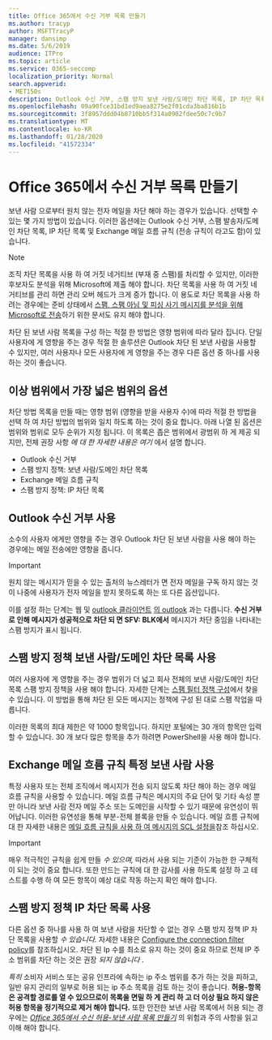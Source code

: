 ```yaml
---
title: Office 365에서 수신 거부 목록 만들기
ms.author: tracyp
author: MSFTTracyP
manager: dansimp
ms.date: 5/6/2019
audience: ITPro
ms.topic: article
ms.service: O365-seccomp
localization_priority: Normal
search.appverid:
- MET150s
description: Outlook 수신 거부, 스팸 방지 보낸 사람/도메인 차단 목록, IP 차단 목록 및 Exchange 메일 흐름 규칙 (전송 규칙)을 차단할 보낸 사람 목록 옵션에 포함 합니다.
ms.openlocfilehash: 09a90fce31bd1ed9aea8275e2f01cda3ba816b1b
ms.sourcegitcommit: 3f8957ddd04b8710bb5f314a0902fdee50c7c9b7
ms.translationtype: MT
ms.contentlocale: ko-KR
ms.lasthandoff: 01/28/2020
ms.locfileid: "41572334"
---
```

# <a name="create-block-sender-lists-in-office-365"></a>Office 365에서 수신 거부 목록 만들기

보낸 사람 으로부터 원치 않는 전자 메일을 차단 해야 하는 경우가 있습니다. 선택할 수 있는 몇 가지 방법이 있습니다. 이러한 옵션에는 Outlook 수신 거부, 스팸 발송자/도메인 차단 목록, IP 차단 목록 및 Exchange 메일 흐름 규칙 (전송 규칙이 라고도 함)이 있습니다.

> [!NOTE]
> 조직 차단 목록을 사용 하 여 거짓 네거티브 (부재 중 스팸)를 처리할 수 있지만, 이러한 후보자도 분석을 위해 Microsoft에 제출 해야 합니다. 차단 목록을 사용 하 여 거짓 네거티브를 관리 하면 관리 오버 헤드가 크게 증가 합니다. 이 용도로 차단 목록을 사용 하려는 경우에는 준비 상태에서 [스팸, 스팸 아님 및 피싱 사기 메시지를 분석을 위해 Microsoft로 전송](https://docs.microsoft.com/office365/SecurityCompliance/submit-spam-non-spam-and-phishing-scam-messages-to-microsoft-for-analysis)하기 위한 문서도 유지 해야 합니다.

차단 된 보낸 사람 목록을 구성 하는 적절 한 방법은 영향 범위에 따라 달라 집니다. 단일 사용자에 게 영향을 주는 경우 적절 한 솔루션은 Outlook 차단 된 보낸 사람을 사용할 수 있지만, 여러 사용자나 모든 사용자에 게 영향을 주는 경우 다른 옵션 중 하나를 사용 하는 것이 좋습니다.

## <a name="options-from-least-to-broadest-scope"></a>이상 범위에서 가장 넓은 범위의 옵션

차단 방법 목록을 만들 때는 영향 범위 (영향을 받을 사용자 수)에 따라 적절 한 방법을 선택 하 여 차단 방법의 범위와 일치 하도록 하는 것이 중요 합니다. 아래 나열 된 옵션은 범위와 범위로 모두 순위가 지정 됩니다. 이 목록은 좁은 범위에서 광범위 하 게 제공 되지만, 전체 권장 사항 *에 대 한 자세한 내용은 여기* 에서 설명 합니다.

- Outlook 수신 거부
- 스팸 방지 정책: 보낸 사람/도메인 차단 목록
- Exchange 메일 흐름 규칙
- 스팸 방지 정책: IP 차단 목록

## <a name="use-outlook-blocked-senders"></a>Outlook 수신 거부 사용

소수의 사용자 에게만 영향을 주는 경우 Outlook 차단 된 보낸 사람을 사용 해야 하는 경우에는 메일 전송에만 영향을 줍니다.

> [!IMPORTANT]
> 원치 않는 메시지가 믿을 수 있는 출처의 뉴스레터가 면 전자 메일을 구독 하지 않는 것이 나중에 사용자가 전자 메일을 받지 못하도록 하는 또 다른 옵션입니다.

이를 설정 하는 단계는 웹 및 [outlook 클라이언트](https://support.office.com/article/5ae3ea8e-cf41-4fa0-b02a-3b96e21de089) [의 outlook](https://support.office.com/article/48c9f6f7-2309-4f95-9a4d-de987e880e46) 과는 다릅니다. **수신 거부로 인해 메시지가 성공적으로 차단 되 면 SFV: BLK에서** 메시지가 차단 중임을 나타내는 스팸 방지가 표시 됩니다.

## <a name="use-anti-spam-policy-senderdomain-block-lists"></a>스팸 방지 정책 보낸 사람/도메인 차단 목록 사용

여러 사용자에 게 영향을 주는 경우 범위가 더 넓고 회사 전체의 보낸 사람/도메인 차단 목록 스팸 방지 정책을 사용 해야 합니다. 자세한 단계는 [스팸 필터 정책 구성](configure-your-spam-filter-policies.md)에서 찾을 수 있습니다. 이 방법을 통해 차단 된 모든 메시지는 정책에 구성 된 대로 스팸 작업을 따릅니다.

이러한 목록의 최대 제한은 약 1000 항목입니다. 하지만 포털에는 30 개의 항목만 입력할 수 있습니다. 30 개 보다 많은 항목을 추가 하려면 PowerShell을 사용 해야 합니다.

## <a name="use-exchange-mail-flow-rules-specific-senders"></a>Exchange 메일 흐름 규칙 특정 보낸 사람 사용

특정 사용자 또는 전체 조직에서 메시지가 전송 되지 않도록 차단 해야 하는 경우 메일 흐름 규칙을 사용할 수 있습니다. 메일 흐름 규칙은 메시지의 주요 단어 및 기타 속성 뿐만 아니라 보낸 사람 전자 메일 주소 또는 도메인을 시작할 수 있기 때문에 유연성이 뛰어납니다. 이러한 유연성을 통해 부분-전체 블록을 만들 수 있습니다. 메일 흐름 규칙에 대 한 자세한 내용은 [메일 흐름 규칙을 사용 하 여 메시지의 SCL 설정을](use-mail-flow-rules-to-set-the-spam-confidence-level-scl-in-messages.md)참조 하십시오.

> [!IMPORTANT]
> 매우 적극적인 규칙을 쉽게 만들 *수 있으며,* 따라서 사용 되는 기준이 가능한 한 구체적이 되는 것이 중요 합니다. 또한 만드는 규칙에 대 한 감사를 사용 하도록 설정 하 고 테스트를 수행 하 여 모든 항목이 예상 대로 작동 하는지 확인 해야 합니다.

## <a name="use-anti-spam-policy-ip-block-lists"></a>스팸 방지 정책 IP 차단 목록 사용

다른 옵션 중 하나를 사용 하 여 보낸 사람을 차단할 수 없는 경우 스팸 방지 정책 IP 차단 목록을 사용할 *수 있습니다.* 자세한 내용은 [Configure the connection filter policy](configure-the-connection-filter-policy.md)를 참조하십시오. 차단 된 Ip 수를 최소로 유지 하는 것이 중요 하므로 전체 IP 주소 범위를 차단 하는 것은 권장 *되지 않습니다* .

*특히* 소비자 서비스 또는 공유 인프라에 속하는 ip 주소 범위를 추가 하는 것을 피하고, 일반 유지 관리의 일부로 허용 되는 ip 주소 목록을 검토 하는 것이 좋습니다. **허용-항목은 공격할 경로를 열 수 있으므로이 목록을 면밀 하 게 관리 하 고 더 이상 필요 하지 않은 허용 항목을 정기적으로 제거 해야 합니다.** 또한 안전한 보낸 사람 목록에서 허용 되는 경우에는 *[Office 365에서 수신 허용-보낸 사람 목록 만들기](create-safe-sender-lists-in-office-365.md)* 의 위험과 주의 사항을 읽고 이해 해야 합니다.
